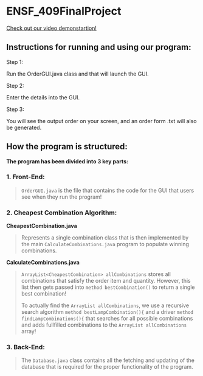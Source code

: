 # ENSF_409FinalProject



[Check out our video demonstartion!](https://www.example.com)


## Instructions for running and using our program:

Step 1:

Run the OrderGUI.java class and that will launch the GUI.

Step 2:

Enter the details into the GUI.

Step 3:

You will see the output order on your screen, and an order form .txt will also be generated.

## How the program is structured:

**The program has been divided into 3 key parts:**


### 1. Front-End:


> `OrderGUI.java` is the file that contains the code for the GUI that users see when they run the program!


### 2. Cheapest Combination Algorithm:

**CheapestCombination.java**

> Represents a single combination class that is then implemented by the main `CalculateCombinations.java` program 
> to populate winning combinations.


**CalculateCombinations.java**

>`ArrayList<CheapestCombination> allCombinations` stores all combinations that satisfy the order item and quantity.
>However, this list then gets passed into `method bestCombination()` to return a single best combination!
>
>To actually find the `ArrayList allCombinations`, we use a recursive search algorithm `method bestLampCombination(){` and a driver `method findLampCombinations(){` that searches for all possible combinations and adds fullfilled combinations to the `ArrayList allCombinations` array!
>


### 3. Back-End:

>
> The `Database.java` class contains all the fetching and updating of the database that is required for the proper 
> functionality of the program.
>



